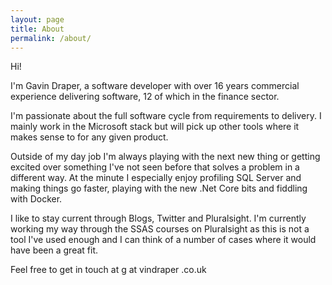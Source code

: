```yaml
---
layout: page
title: About
permalink: /about/
---
```


Hi!

I'm Gavin Draper, a software developer with over 16 years commercial experience delivering software, 12 of which in the finance sector.  

I'm passionate about the full software cycle from requirements to delivery. I mainly work in the Microsoft stack but will pick up other tools where it makes sense to for any given product. 

Outside of my day job I'm always playing with the next new thing or getting excited over something I've not seen before that solves a problem in a different way. At the minute I especially enjoy profiling SQL Server and making things go faster, playing with the new .Net Core bits and fiddling with Docker.

I like to stay current through Blogs, Twitter and Pluralsight. I'm currently working my way through the SSAS courses on Pluralsight as this is not a tool I've used enough and I can think of a number of cases where it would have been a great fit.

Feel free to get in touch at g at vindraper .co.uk
